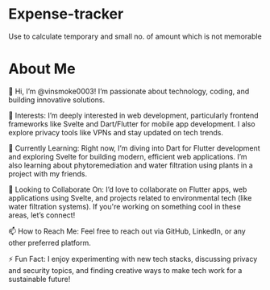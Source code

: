 # Expense-tracker
Use to calculate temporary and small no. of amount which is not memorable  


<h1>About Me</h1>
👋 Hi, I’m @vinsmoke0003! I’m passionate about technology, coding, and building innovative solutions.

👀 Interests:
I’m deeply interested in web development, particularly frontend frameworks like Svelte and Dart/Flutter for mobile app development. I also explore privacy tools like VPNs and stay updated on tech trends.

🌱 Currently Learning:
Right now, I’m diving into Dart for Flutter development and exploring Svelte for building modern, efficient web applications. I’m also learning about phytoremediation and water filtration using plants in a project with my friends.

💞️ Looking to Collaborate On:
I’d love to collaborate on Flutter apps, web applications using Svelte, and projects related to environmental tech (like water filtration systems). If you're working on something cool in these areas, let’s connect!

📫 How to Reach Me:
Feel free to reach out via GitHub, LinkedIn, or any other preferred platform.

⚡ Fun Fact:
I enjoy experimenting with new tech stacks, discussing privacy and security topics, and finding creative ways to make tech work for a sustainable future!
